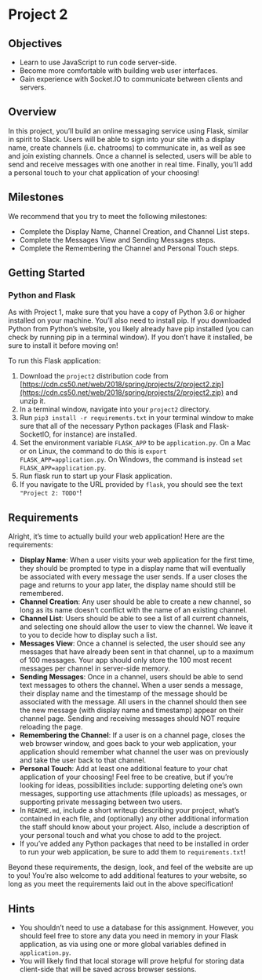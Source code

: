 # Project 2

## Objectives

- Learn to use JavaScript to run code server-side.
- Become more comfortable with building web user interfaces.
- Gain experience with Socket.IO to communicate between clients and servers.

## Overview

In this project, you’ll build an online messaging service using Flask, similar in spirit to Slack. Users will be able to sign into your site with a display name, create channels (i.e. chatrooms) to communicate in, as well as see and join existing channels. Once a channel is selected, users will be able to send and receive messages with one another in real time. Finally, you’ll add a personal touch to your chat application of your choosing!

## Milestones

We recommend that you try to meet the following milestones:

- Complete the Display Name, Channel Creation, and Channel List steps.
- Complete the Messages View and Sending Messages steps.
- Complete the Remembering the Channel and Personal Touch steps.

## Getting Started

### Python and Flask

As with Project 1, make sure that you have a copy of Python 3.6 or higher installed on your machine. You’ll also need to install pip. If you downloaded Python from Python’s website, you likely already have pip installed (you can check by running pip in a terminal window). If you don’t have it installed, be sure to install it before moving on!

To run this Flask application:

1. Download the `project2` distribution code from [https://cdn.cs50.net/web/2018/spring/projects/2/project2.zip](https://cdn.cs50.net/web/2018/spring/projects/2/project2.zip) and unzip it.
2. In a terminal window, navigate into your `project2` directory.
3. Run `pip3 install -r requirements.txt` in your terminal window to make sure that all of the necessary Python packages (Flask and Flask-SocketIO, for instance) are installed.
4. Set the environment variable `FLASK_APP` to be `application.py`. On a Mac or on Linux, the command to do this is `export FLASK_APP=application.py`. On Windows, the command is instead `set FLASK_APP=application.py`.
5. Run flask run to start up your Flask application.
6. If you navigate to the URL provided by `flask`, you should see the text `"Project 2: TODO"`!

## Requirements

Alright, it’s time to actually build your web application! Here are the requirements:

- **Display Name**: When a user visits your web application for the first time, they should be prompted to type in a display name that will eventually be associated with every message the user sends. If a user closes the page and returns to your app later, the display name should still be remembered.
- **Channel Creation**: Any user should be able to create a new channel, so long as its name doesn’t conflict with the name of an existing channel.
- **Channel List**: Users should be able to see a list of all current channels, and selecting one should allow the user to view the channel. We leave it to you to decide how to display such a list.
- **Messages View**: Once a channel is selected, the user should see any messages that have already been sent in that channel, up to a maximum of 100 messages. Your app should only store the 100 most recent messages per channel in server-side memory.
- **Sending Messages**: Once in a channel, users should be able to send text messages to others the channel. When a user sends a message, their display name and the timestamp of the message should be associated with the message. All users in the channel should then see the new message (with display name and timestamp) appear on their channel page. Sending and receiving messages should NOT require reloading the page.
- **Remembering the Channel**: If a user is on a channel page, closes the web browser window, and goes back to your web application, your application should remember what channel the user was on previously and take the user back to that channel.
- **Personal Touch**: Add at least one additional feature to your chat application of your choosing! Feel free to be creative, but if you’re looking for ideas, possibilities include: supporting deleting one’s own messages, supporting use attachments (file uploads) as messages, or supporting private messaging between two users.
- In `README.md`, include a short writeup describing your project, what’s contained in each file, and (optionally) any other additional information the staff should know about your project. Also, include a description of your personal touch and what you chose to add to the project.
- If you’ve added any Python packages that need to be installed in order to run your web application, be sure to add them to `requirements.txt`!

Beyond these requirements, the design, look, and feel of the website are up to you! You’re also welcome to add additional features to your website, so long as you meet the requirements laid out in the above specification!

## Hints

- You shouldn’t need to use a database for this assignment. However, you should feel free to store any data you need in memory in your Flask application, as via using one or more global variables defined in `application.py`.
- You will likely find that local storage will prove helpful for storing data client-side that will be saved across browser sessions.
